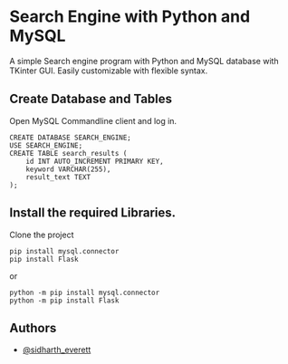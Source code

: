 
# Search Engine with Python and MySQL
A simple Search engine program with Python and MySQL database with TKinter GUI.
Easily customizable with flexible syntax.

## Create Database and Tables
Open MySQL Commandline client and log in.

```
CREATE DATABASE SEARCH_ENGINE;
USE SEARCH_ENGINE;
CREATE TABLE search_results (
    id INT AUTO_INCREMENT PRIMARY KEY,
    keyword VARCHAR(255),
    result_text TEXT
);
```

## Install the required Libraries.

Clone the project

```
pip install mysql.connector
pip install Flask
```
or
```
python -m pip install mysql.connector
python -m pip install Flask
```
## Authors

- [@sidharth_everett](https://github.com/Cyber-Zypher)
